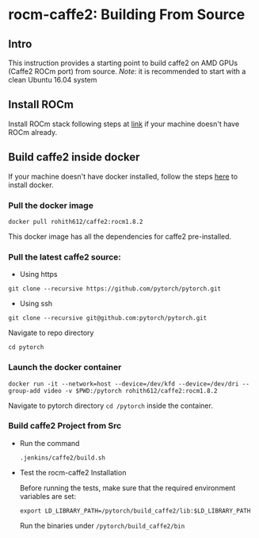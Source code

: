 # rocm-caffe2: Building From Source

## Intro
This instruction provides a starting point to build caffe2 on AMD GPUs (Caffe2 ROCm port) from source.
*Note*: it is recommended to start with a clean Ubuntu 16.04 system

## Install ROCm

Install ROCm stack following steps at [link](https://github.com/RadeonOpenCompute/ROCm/blob/master/README.md) if your machine doesn't have ROCm already.

## Build caffe2 inside docker

 If your machine doesn't have docker installed, follow the steps [here](https://docs.docker.com/install/linux/docker-ce/ubuntu/#install-docker-ce) to install docker.

### Pull the docker image
```
docker pull rohith612/caffe2:rocm1.8.2
```
This docker image has all the dependencies for caffe2 pre-installed.

### Pull the latest caffe2 source:
* Using https 
```
git clone --recursive https://github.com/pytorch/pytorch.git
```
* Using ssh
```
git clone --recursive git@github.com:pytorch/pytorch.git
```
Navigate to repo directory
```
cd pytorch
```

### Launch the docker container
```	
docker run -it --network=host --device=/dev/kfd --device=/dev/dri --group-add video -v $PWD:/pytorch rohith612/caffe2:rocm1.8.2
``` 
Navigate to pytorch directory `cd /pytorch` inside the container.

### Build caffe2 Project from Src

* Run the command  

	`.jenkins/caffe2/build.sh`

	
* Test the rocm-caffe2 Installation 

	Before running the tests, make sure that the required environment variables are set:
	``` 
	export LD_LIBRARY_PATH=/pytorch/build_caffe2/lib:$LD_LIBRARY_PATH
	```

	Run the binaries under `/pytorch/build_caffe2/bin`
